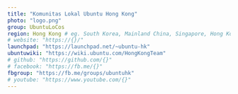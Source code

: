 ```yaml
---
title: "Komunitas Lokal Ubuntu Hong Kong"
photo: "logo.png"
group: UbuntuLoCos
region: Hong Kong # eg. South Korea, Mainland China, Singapore, Hong Kong, Taiwan ...
# website: "https://{}/"
launchpad: "https://launchpad.net/~ubuntu-hk"
ubuntuwiki: "https://wiki.ubuntu.com/HongKongTeam"
# github: "https://github.com/{}"
# facebook: "https://fb.me/{}"
fbgroup: "https://fb.me/groups/ubuntuhk"
# youtube: "https://www.youtube.com/{}"
---
```

<!-- Detailed description about the community -->